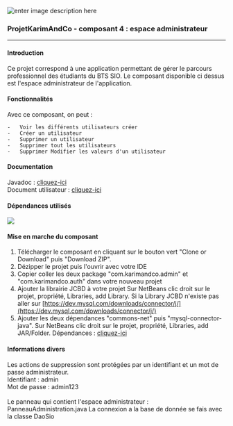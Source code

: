 ![enter image description here](https://www.freepngimg.com/thumb/java/1-2-java-free-png-image.png)
<br>
### ProjetKarimAndCo - composant 4 : espace administrateur 

----------


#### Introduction

Ce projet correspond à une application permettant de gérer le parcours professionnel des étudiants du BTS SIO. Le composant disponible ci dessus est l'espace administrateur de l'application.  


#### Fonctionnalités

Avec ce composant, on peut :

    -   Voir les différents utilisateurs créer
    -   Créer un utilisateur
    -   Supprimer un utilisateur 
    -   Supprimer tout les utilisateurs
    -   Supprimer Modifier les valeurs d'un utilisateur 


#### Documentation

Javadoc :  [cliquez-ici](https://pawel956.github.io/projetKarimAndCo_ConnexionInscription/)  
Document utilisateur :  [cliquez-ici](https://docs.google.com/document/d/1SoZUUYuQD3gA_-CL9Uf7U8R_goBUg8Na-MeSQCfs1do/edit?usp=sharing)


#### Dépendances utilisés

![](https://camo.githubusercontent.com/282d36be0305dc452569a329684d267381146c1d/68747470733a2f2f696d672e736869656c64732e696f2f62616467652f6d7973716c2d2d636f6e6e6563746f722d2d6a6176612d352e312e34382d73756363657373)


#### Mise en marche du composant
1) Télécharger le composant en cliquant sur le bouton vert "Clone or Download" puis "Download ZIP".
2) Dézipper le projet puis l'ouvrir avec votre IDE 
3) Copier coller les deux package "com.karimandco.admin" et "com.karimandco.auth" dans votre nouveau projet 
4) Ajouter la librairie JCBD à votre projet
Sur NetBeans clic droit sur le projet, propriété, Libraries, add Library. Si la Library JCBD n'existe pas aller sur 
[https://dev.mysql.com/downloads/connector/j/](https://dev.mysql.com/downloads/connector/j/)
5) Ajouter les deux dépendances "commons-net" puis "mysql-connector-java".
Sur NetBeans clic droit sur le projet, propriété, Libraries, add JAR/Folder.
Dépendances :  [cliquez-ici](https://drive.google.com/drive/folders/1dKuqR9ON-Xatcf9F6PNjLwxOV_AhOw_f?usp=sharing)  


#### Informations divers
Les actions de suppression sont protégées par un identifiant et un mot de passe administrateur.
<br>
Identifiant : admin
<br>
Mot de passe : admin123
<br><br>
Le panneau qui contient l'espace administrateur : PanneauAdministration.java
La connexion a la base de donnée se fais avec la classe DaoSio
